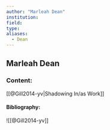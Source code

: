 ```yaml
---
author: "Marleah Dean"
institution:
field:
type:
aliases:
  - Dean
---
```


## Marleah Dean

### Content:
[[@Gill2014-yv|Shadowing In/as Work]]

#### Bibliography:

![[@Gill2014-yv]]